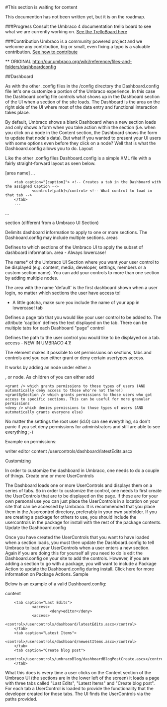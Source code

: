 #This section is waiting for content

This documention has not been written yet, but it is on the roadmap.

###Progress
Consult the Umbraco 4 documentation trello board to see what we are currently working on.
[See the TrelloBoard here](https://trello.com/board/umbraco-4-documentation/4fdb02df8fc3ef067e809e95)

###Contribution
Umbraco is a community powered project and we welcome any contribution, big or small, even fixing a typo is a valuable contribution.
[See how to contribute](https://github.com/umbraco/Umbraco4Docs)


** ORIGINAL 
 http://our.umbraco.org/wiki/reference/files-and-folders/dashboardconfig

##Dashboard

As with the other .config files in the /config directory the Dashboard.config file let's one customize a portion of the Umbraco experience.  In this case the Dashboard.config file controls what shows up in the Dashboard section of the UI when a section of the site loads.  The Dashboard is the area on the right side of the UI where most of the data entry and functional interaction takes place.

By default, Umbraco shows a blank Dashboard when a new section loads and only shows a form when you take action within the section (i.e. when you click on a node in the Content section, the Dashboard shows the form to update that node's data). But what if you wanted to present your UI users with some options even before they click on a node?  Well that is what the Dashboard.config allows you to do.
Layout

Like the other .config files Dashboard.config is a simple XML file with a fairly straight-forward layout as seen below.

<?xml version="1.0" encoding="utf-8" ?> 
<dashBoard> <!-- root of the dashboard xml tree -->
   <section>  <!-- defines a dashboard layout for a group of sections -->
        <areas> <!-- Declares which sections (i.e. content,media,users,[your own]-->
                <area>[area name]</area> <!-- A section to apply this to -->
                ...
        </areas>

        <tab caption="[caption]"> <!-- Creates a tab in the Dashboard with the assigned Caption -->
                <control>[path]</control> <!-- What control to load in that tab -->
        </tab>
        ...
   </section>
   ...
</dashBoard>

section (different from a Umbraco UI Section)

Delimits dashboard information to apply to one or more sections.  The Dashboard.config may include multiple sections.
areas

Defines to which sections of the Umbraco UI to apply the subset of dashboard information.
area - Always lowercase!

The name* of the Umbraco UI Section where you want your user control to be displayed (e.g. content, media, developer, settings, members or a custom section name). You can add your controls to more than one section by adding multiple <area> nodes.

The area with the name 'default' is the first dashboard shown when a user login, no matter which sections the user have access to!

* A little gotcha, make sure you include the name of your app in lowercase! 
tab

Defines a page tab that you would like your user control to be added to. The attribute 'caption' defines the text displayed on the tab.  There can be multiple tabs for each Dashboard "page"
control

Defines the path to the user control you would like to be displayed on a tab.
access - NEW IN UMBRACO 4.1!

The <access /> element makes it possible to set permissions on sections, tabs and controls and you can either grant or deny certain usertypes access.

It works by adding an <access/> node under either a <section />, <tab/> or <control /> node. As children of <access /> you can either add

    <grant /> which grants permissions to those types of users (AND automatically deny access to those who're not there!)
    <grantBySection /> which grants permissions to those users who got access to specific sections. This can be useful for more granular permissions
    <deny /> which denies permissions to those types of users (AND automatically grants everyone else)

No matter the settings the root user (id:0) can see everything, so don't panic if you set deny permissions for administrators and still are able to see everything ;-)

Example on permissions:

<tab caption="Last Edits">
        <access>
                <grant>writer</grant>
                <grant>editor</grant>
                <grantBySection>content</grantBySection>
        </access>
        <control>/usercontrols/dashboard/latestEdits.ascx</control>
</tab>

Customizing

In order to customize the dashboard in Umbraco, one needs to do a couple of things.
Create one or more UserControls

The Dashboard loads one or more UserControls and displays them on a series of tabs.  So in order to customize the control, one needs to first create the UserControls that are to be displayed on the page.  If these are for your own personal use you can just place the UserControls in a location on your site that can be accessed by Umbraco.  It is recommended that you place them in the /usercontrol directory, preferably in your own subfolder.  If you are creating a package for others to use, you should include the usercontrols in the package for install with the rest of the package contents.
Update the Dashboard.config

Once you have created the UserControls that you want to have loaded when a section loads, you must then update the Dashboard.config to tell Umbraco to load your UserControls when a user enters a new section.  Again if you are doing this for yourself all you need to do is edit the Dashboard.config on your site to add the controls.  However, if you are adding a section to go with a package, you will want to include a Package Action to update the Dashboard.config during install.  Click here for more information on Package Actions.
Sample

Below is an example of a valid Dashboard.config:

<?xml version="1.0" encoding="utf-8" ?> 
<dashBoard>
        <section>
        <areas>
                <area>content</area>
        </areas>

        <tab caption="Last Edits">
                <access>
                        <deny>editor</deny>
                <access>
                <control>/usercontrols/dashboard/latestEdits.ascx</control>
        </tab>
        <tab caption="Latest Items">
                <control>/usercontrols/dashboard/newestItems.ascx</control>
        </tab>
        <tab caption="Create blog post">
                <control>/usercontrols/umbracoBlog/dashboardBlogPostCreate.ascx</control>
        </tab>
</section>
</dashBoard>

What this does is every time a user clicks on the Content section of the Umbraco UI (the sections are in the lower left of the screen) it loads a page with three tabs called "Last Edits", "Latest Items" and "Create blog post".  For each tab a UserControl is loaded to provide the functionality that the developer created for those tabs.  The UI finds the UserControls via the paths provided.